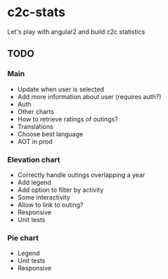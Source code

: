 # c2c-stats

Let's play with angular2 and build c2c statistics
## TODO

### Main

* Update when user is selected
* Add more information about user (requires auth?)
* Auth
* Other charts
* How to retrieve ratings of outings?
* Translations
* Choose best language
* AOT in prod

### Elevation chart

* Correctly handle outings overlapping a year
* Add legend
* Add option to filter by activity
* Some interactivity
* Allow to link to outing?
* Responsive
* Unit tests

### Pie chart

* Legend
* Unit tests
* Responsive

